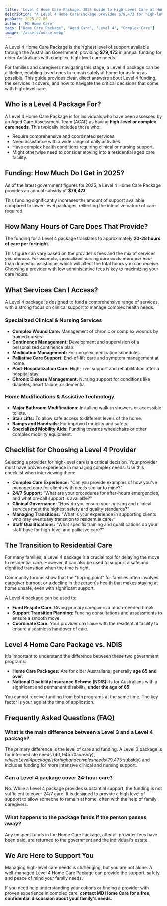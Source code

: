 ```yaml
---
title: 'Level 4 Home Care Package: 2025 Guide to High-Level Care at Home'
description: "A Level 4 Home Care Package provides $79,473 for high-level care. Learn what services are covered, from nursing to home modifications, and how to find a provider for complex needs."
pubDate: 2025-07-06
author: 'MD Home Care'
tags: ["Home Care Package", "Aged Care", "Level 4", "Complex Care"]
image: '/assets/nurse.webp'
---
```


A Level 4 Home Care Package is the highest level of support available through the Australian Government, providing **$79,473** in annual funding for older Australians with complex, high-level care needs.

For families and caregivers navigating this stage, a Level 4 package can be a lifeline, enabling loved ones to remain safely at home for as long as possible. This guide provides clear, direct answers about Level 4 funding, the services it covers, and how to navigate the critical decisions that come with high-level care.

## Who is a Level 4 Package For?

A Level 4 Home Care Package is for individuals who have been assessed by an Aged Care Assessment Team (ACAT) as having **high-level or complex care needs**. This typically includes those who:
- Require comprehensive and coordinated services.
- Need assistance with a wide range of daily activities.
- Have complex health conditions requiring clinical or nursing support.
- Might otherwise need to consider moving into a residential aged care facility.

## Funding: How Much Do I Get in 2025?

As of the latest government figures for 2025, a Level 4 Home Care Package provides an annual subsidy of **$79,473**.

This funding significantly increases the amount of support available compared to lower-level packages, reflecting the intensive nature of care required.

## How Many Hours of Care Does That Provide?

The funding for a Level 4 package translates to approximately **20-28 hours of care per fortnight**.

This figure can vary based on the provider's fees and the mix of services you choose. For example, specialized nursing care costs more per hour than domestic assistance, which will affect the total hours you can receive. Choosing a provider with low administrative fees is key to maximizing your care hours.

## What Services Can I Access?

A Level 4 package is designed to fund a comprehensive range of services, with a strong focus on clinical support to manage complex health needs.

### Specialized Clinical & Nursing Services
- **Complex Wound Care:** Management of chronic or complex wounds by trained nurses.
- **Continence Management:** Development and supervision of a personalized continence plan.
- **Medication Management:** For complex medication schedules.
- **Palliative Care Support:** End-of-life care and symptom management at home.
- **Post-Hospitalization Care:** High-level support and rehabilitation after a hospital stay.
- **Chronic Disease Management:** Nursing support for conditions like diabetes, heart failure, or dementia.

### Home Modifications & Assistive Technology
- **Major Bathroom Modifications:** Installing walk-in showers or accessible toilets.
- **Stair Lifts:** To allow safe access to different levels of the home.
- **Ramps and Handrails:** For improved mobility and safety.
- **Specialized Mobility Aids:** Funding towards wheelchairs or other complex mobility equipment.

## Checklist for Choosing a Level 4 Provider

Selecting a provider for high-level care is a critical decision. Your provider must have proven experience in managing complex needs. Use this checklist when interviewing them:

- **Complex Care Experience:** "Can you provide examples of how you've managed care for clients with needs similar to mine?"
- **24/7 Support:** "What are your procedures for after-hours emergencies, and what on-call support is available?"
- **Clinical Governance:** "How do you ensure your nursing and clinical services meet the highest safety and quality standards?"
- **Managing Transitions:** "What is your experience in supporting clients who may eventually transition to residential care?"
- **Staff Qualifications:** "What specific training and qualifications do your staff have for high-level and palliative care?"

## The Transition to Residential Care

For many families, a Level 4 package is a crucial tool for delaying the move to residential care. However, it can also be used to support a safe and dignified transition when the time is right.

Community forums show that the "tipping point" for families often involves caregiver burnout or a decline in the person's health that makes staying at home unsafe, even with significant support.

A Level 4 package can be used to:
- **Fund Respite Care:** Giving primary caregivers a much-needed break.
- **Support Transition Planning:** Funding consultations and assessments to ensure a smooth move.
- **Coordinate Care:** Your provider can liaise with the residential facility to ensure a seamless handover of care.

## Level 4 Home Care Package vs. NDIS

It's important to understand the difference between these two government programs:
- **Home Care Packages:** Are for older Australians, generally **age 65 and over**.
- **National Disability Insurance Scheme (NDIS):** Is for Australians with a significant and permanent disability, **under the age of 65**.

You cannot receive funding from both programs at the same time. The key factor is your age at the time of application.

## Frequently Asked Questions (FAQ)

### What is the main difference between a Level 3 and a Level 4 package?
The primary difference is the level of care and funding. A Level 3 package is for intermediate needs ($40,945.70 subsidy), while a Level 4 package is for high and complex needs ($79,473 subsidy) and includes funding for more intensive clinical and nursing support.

### Can a Level 4 package cover 24-hour care?
No. While a Level 4 package provides substantial support, the funding is not sufficient to cover 24/7 care. It is designed to provide a high level of support to allow someone to remain at home, often with the help of family caregivers.

### What happens to the package funds if the person passes away?
Any unspent funds in the Home Care Package, after all provider fees have been paid, are returned to the government and the individual's estate.

## We Are Here to Support You

Managing high-level care needs is challenging, but you are not alone. A well-managed Level 4 Home Care Package can provide the support, safety, and peace of mind your family needs.

If you need help understanding your options or finding a provider with proven experience in complex care, **contact MD Home Care for a free, confidential discussion about your family's needs.**
